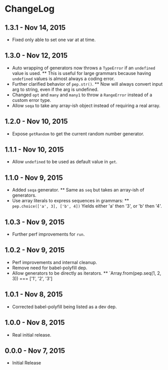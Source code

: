 # ChangeLog #

## 1.3.1 - Nov 14, 2015
* Fixed only able to set one var at at time.

## 1.3.0 - Nov 12, 2015
* Auto wrapping of generators now throws a `TypeError` if an `undefined` value is used.
** This is useful for large grammars because having `undefined` values is almost always a coding error.
* Further clarified behavior of `pep.str()`.
** Now will always convert input arg to string, even if the arg is undefined.
* Changed `opt` and `many` and `many1` to throw a `RangeError` instead of a custom error type.
* Allow `seqa` to take any array-ish object instead of requiring a real array.

## 1.2.0 - Nov 10, 2015
* Expose `getRandom` to get the current random number generator.

## 1.1.1 - Nov 10, 2015
* Allow `undefined` to be used as default value in `get`.

## 1.1.0 - Nov 9, 2015
* Added `seqa` generator.
** Same as `seq` but takes an array-ish of generators.
* Use array literals to express sequences in grammars:
** `pep.choice(['a', 3], ['b', 4])` Yields either 'a' then '3', or 'b' then '4'.

## 1.0.3 - Nov 9, 2015
* Further perf improvements for `run`.

## 1.0.2 - Nov 9, 2015
* Perf improvements and internal cleanup.
* Remove need for babel-polyfill dep.
* Allow generators to be directly as iterators.
** `Array.from(pep.seq(1, 2, 3)) === ['1', '2', '3']

## 1.0.1 - Nov 8, 2015
* Corrected babel-polyfill being listed as a dev dep.

## 1.0.0 - Nov 8, 2015
* Real initial release.

## 0.0.0 - Nov 7, 2015
* Initial Release
